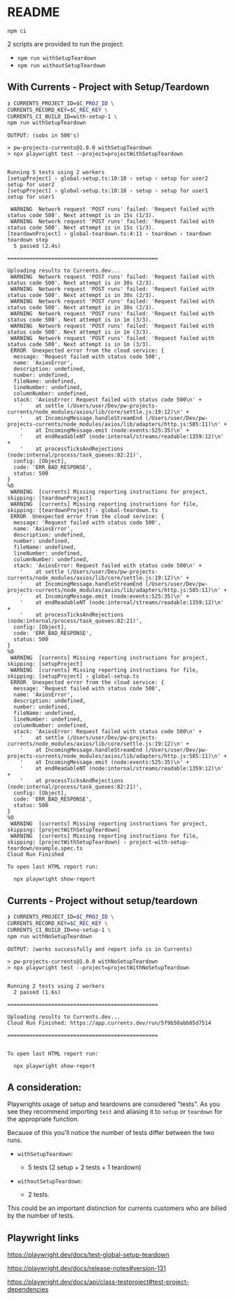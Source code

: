 # README

`npm ci`

2 scripts are provided to run the project:
* `npm run withSetupTeardown`
* `npm run withoutSetupTeardown`


## With Currents - Project with Setup/Teardown
```bash
❯ CURRENTS_PROJECT_ID=$C_PROJ_ID \
CURRENTS_RECORD_KEY=$C_REC_KEY \
CURRENTS_CI_BUILD_ID=with-setup-1 \  
npm run withSetupTeardown
```

```
OUTPUT: (sobs in 500's)

> pw-projects-currents@1.0.0 withSetupTeardown
> npx playwright test --project=projectWithSetupTeardown


Running 5 tests using 2 workers
[setupProject] › global-setup.ts:10:10 › setup › setup for user2
setup for user2
[setupProject] › global-setup.ts:10:10 › setup › setup for user1
setup for user1

 WARNING  Network request 'POST runs' failed: 'Request failed with status code 500'. Next attempt is in 15s (1/3).
 WARNING  Network request 'POST runs' failed: 'Request failed with status code 500'. Next attempt is in 15s (1/3).
[teardownProject] › global-teardown.ts:4:11 › teardown › teardown
teardown step
  5 passed (2.4s)

================================================

Uploading results to Currents.dev...
 WARNING  Network request 'POST runs' failed: 'Request failed with status code 500'. Next attempt is in 30s (2/3).
 WARNING  Network request 'POST runs' failed: 'Request failed with status code 500'. Next attempt is in 30s (2/3).
 WARNING  Network request 'POST runs' failed: 'Request failed with status code 500'. Next attempt is in 30s (2/3).
 WARNING  Network request 'POST runs' failed: 'Request failed with status code 500'. Next attempt is in 1m (3/3).
 WARNING  Network request 'POST runs' failed: 'Request failed with status code 500'. Next attempt is in 1m (3/3).
 WARNING  Network request 'POST runs' failed: 'Request failed with status code 500'. Next attempt is in 1m (3/3).
 ERROR  Unexpected error from the cloud service: {
  message: 'Request failed with status code 500',
  name: 'AxiosError',
  description: undefined,
  number: undefined,
  fileName: undefined,
  lineNumber: undefined,
  columnNumber: undefined,
  stack: 'AxiosError: Request failed with status code 500\n' +
    '    at settle (/Users/user/Dev/pw-projects-currents/node_modules/axios/lib/core/settle.js:19:12)\n' +
    '    at IncomingMessage.handleStreamEnd (/Users/user/Dev/pw-projects-currents/node_modules/axios/lib/adapters/http.js:585:11)\n' +
    '    at IncomingMessage.emit (node:events:525:35)\n' +
    '    at endReadableNT (node:internal/streams/readable:1359:12)\n' +
    '    at processTicksAndRejections (node:internal/process/task_queues:82:21)',
  config: [Object],
  code: 'ERR_BAD_RESPONSE',
  status: 500
}
%O
 WARNING  [currents] Missing reporting instructions for project, skipping: [teardownProject]
 WARNING  [currents] Missing reporting instructions for file, skipping: [teardownProject] › global-teardown.ts
 ERROR  Unexpected error from the cloud service: {
  message: 'Request failed with status code 500',
  name: 'AxiosError',
  description: undefined,
  number: undefined,
  fileName: undefined,
  lineNumber: undefined,
  columnNumber: undefined,
  stack: 'AxiosError: Request failed with status code 500\n' +
    '    at settle (/Users/user/Dev/pw-projects-currents/node_modules/axios/lib/core/settle.js:19:12)\n' +
    '    at IncomingMessage.handleStreamEnd (/Users/user/Dev/pw-projects-currents/node_modules/axios/lib/adapters/http.js:585:11)\n' +
    '    at IncomingMessage.emit (node:events:525:35)\n' +
    '    at endReadableNT (node:internal/streams/readable:1359:12)\n' +
    '    at processTicksAndRejections (node:internal/process/task_queues:82:21)',
  config: [Object],
  code: 'ERR_BAD_RESPONSE',
  status: 500
}
%O
 WARNING  [currents] Missing reporting instructions for project, skipping: [setupProject]
 WARNING  [currents] Missing reporting instructions for file, skipping: [setupProject] › global-setup.ts
 ERROR  Unexpected error from the cloud service: {
  message: 'Request failed with status code 500',
  name: 'AxiosError',
  description: undefined,
  number: undefined,
  fileName: undefined,
  lineNumber: undefined,
  columnNumber: undefined,
  stack: 'AxiosError: Request failed with status code 500\n' +
    '    at settle (/Users/user/Dev/pw-projects-currents/node_modules/axios/lib/core/settle.js:19:12)\n' +
    '    at IncomingMessage.handleStreamEnd (/Users/user/Dev/pw-projects-currents/node_modules/axios/lib/adapters/http.js:585:11)\n' +
    '    at IncomingMessage.emit (node:events:525:35)\n' +
    '    at endReadableNT (node:internal/streams/readable:1359:12)\n' +
    '    at processTicksAndRejections (node:internal/process/task_queues:82:21)',
  config: [Object],
  code: 'ERR_BAD_RESPONSE',
  status: 500
}
%O
 WARNING  [currents] Missing reporting instructions for project, skipping: [projectWithSetupTeardown]
 WARNING  [currents] Missing reporting instructions for file, skipping: [projectWithSetupTeardown] › project-with-setup-teardown/example.spec.ts
Cloud Run Finished

To open last HTML report run:

  npx playwright show-report

```

## Currents - Project without setup/teardown
```bash
❯ CURRENTS_PROJECT_ID=$C_PROJ_ID \
CURRENTS_RECORD_KEY=$C_REC_KEY \
CURRENTS_CI_BUILD_ID=no-setup-1 \
npm run withNoSetupTeardown 
```

```
OUTPUT: (works successfully and report info is in Currents)

> pw-projects-currents@1.0.0 withNoSetupTeardown
> npx playwright test --project=projectWithNoSetupTeardown


Running 2 tests using 2 workers
  2 passed (1.6s)

================================================

Uploading results to Currents.dev...
Cloud Run Finished: https://app.currents.dev/run/5f9b50abb85d7514

================================================


To open last HTML report run:

  npx playwright show-report
```


 ## A consideration:

Playwrights usage of setup and teardowns are considered "tests". As you see they recommend importing `test` and aliasing it to `setup` or `teardown` for the appropriate function.

Because of this you'll notice the number of tests differ between the two runs. 


- `withSetupTeardown`:
  - 5 tests (2 setup + 2 tests + 1 teardown)

- `withoutSetupTeardown`: 
  -  2 tests.

This could be an important distinction for currents customers who are billed by the number of tests.


## Playwright links
https://playwright.dev/docs/test-global-setup-teardown

https://playwright.dev/docs/release-notes#version-131

https://playwright.dev/docs/api/class-testproject#test-project-dependencies
